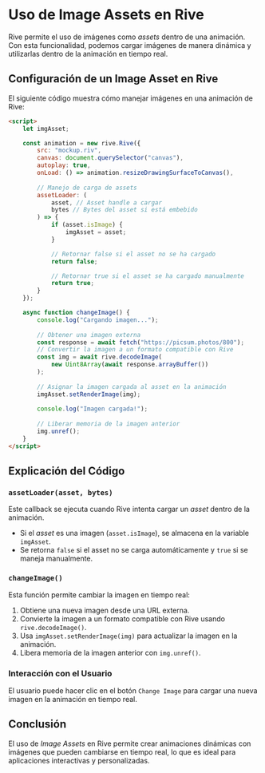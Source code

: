 # Uso de Image Assets en Rive

Rive permite el uso de imágenes como *assets* dentro de una animación. Con esta funcionalidad, podemos cargar imágenes de manera dinámica y utilizarlas dentro de la animación en tiempo real.

## Configuración de un Image Asset en Rive

El siguiente código muestra cómo manejar imágenes en una animación de Rive:

```html
<script>
    let imgAsset;

    const animation = new rive.Rive({
        src: "mockup.riv",
        canvas: document.querySelector("canvas"),
        autoplay: true,
        onLoad: () => animation.resizeDrawingSurfaceToCanvas(),
        
        // Manejo de carga de assets
        assetLoader: (
            asset, // Asset handle a cargar
            bytes // Bytes del asset si está embebido
        ) => {
            if (asset.isImage) {
                imgAsset = asset;
            }

            // Retornar false si el asset no se ha cargado
            return false;

            // Retornar true si el asset se ha cargado manualmente
            return true;
        }
    });

    async function changeImage() {
        console.log("Cargando imagen...");
    
        // Obtener una imagen externa
        const response = await fetch("https://picsum.photos/800");
        // Convertir la imagen a un formato compatible con Rive
        const img = await rive.decodeImage(
            new Uint8Array(await response.arrayBuffer())
        );
        
        // Asignar la imagen cargada al asset en la animación
        imgAsset.setRenderImage(img);
        
        console.log("Imagen cargada!");
        
        // Liberar memoria de la imagen anterior
        img.unref();
    }
</script>
```

## Explicación del Código

### `assetLoader(asset, bytes)`
Este callback se ejecuta cuando Rive intenta cargar un *asset* dentro de la animación.
- Si el *asset* es una imagen (`asset.isImage`), se almacena en la variable `imgAsset`.
- Se retorna `false` si el asset no se carga automáticamente y `true` si se maneja manualmente.

### `changeImage()`
Esta función permite cambiar la imagen en tiempo real:
1. Obtiene una nueva imagen desde una URL externa.
2. Convierte la imagen a un formato compatible con Rive usando `rive.decodeImage()`.
3. Usa `imgAsset.setRenderImage(img)` para actualizar la imagen en la animación.
4. Libera memoria de la imagen anterior con `img.unref()`.

### Interacción con el Usuario
El usuario puede hacer clic en el botón `Change Image` para cargar una nueva imagen en la animación en tiempo real.

## Conclusión
El uso de *Image Assets* en Rive permite crear animaciones dinámicas con imágenes que pueden cambiarse en tiempo real, lo que es ideal para aplicaciones interactivas y personalizadas.